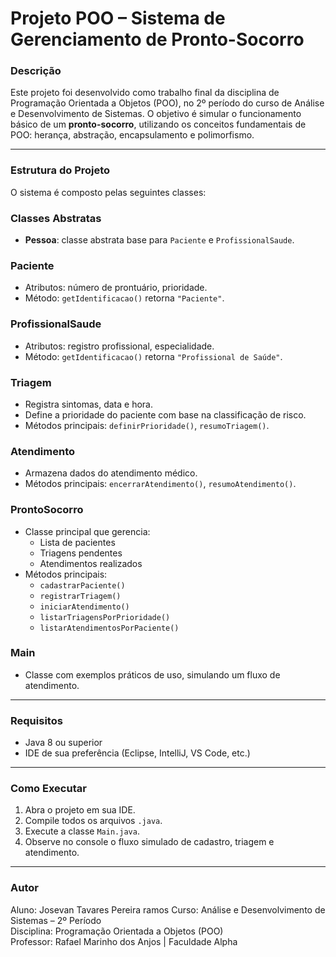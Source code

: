 # Projeto POO – Sistema de Gerenciamento de Pronto-Socorro

### Descrição

Este projeto foi desenvolvido como trabalho final da disciplina de Programação Orientada a Objetos (POO), no 2º período do curso de Análise e Desenvolvimento de Sistemas. O objetivo é simular o funcionamento básico de um **pronto-socorro**, utilizando os conceitos fundamentais de POO: herança, abstração, encapsulamento e polimorfismo.

---

### Estrutura do Projeto

O sistema é composto pelas seguintes classes:

### Classes Abstratas
- **Pessoa**: classe abstrata base para `Paciente` e `ProfissionalSaude`.

### Paciente
- Atributos: número de prontuário, prioridade.
- Método: `getIdentificacao()` retorna `"Paciente"`.

### ProfissionalSaude
- Atributos: registro profissional, especialidade.
- Método: `getIdentificacao()` retorna `"Profissional de Saúde"`.

### Triagem
- Registra sintomas, data e hora.
- Define a prioridade do paciente com base na classificação de risco.
- Métodos principais: `definirPrioridade()`, `resumoTriagem()`.

### Atendimento
- Armazena dados do atendimento médico.
- Métodos principais: `encerrarAtendimento()`, `resumoAtendimento()`.

### ProntoSocorro
- Classe principal que gerencia:
  - Lista de pacientes
  - Triagens pendentes
  - Atendimentos realizados
- Métodos principais:
  - `cadastrarPaciente()`
  - `registrarTriagem()`
  - `iniciarAtendimento()`
  - `listarTriagensPorPrioridade()`
  - `listarAtendimentosPorPaciente()`

### Main
- Classe com exemplos práticos de uso, simulando um fluxo de atendimento.

---

### Requisitos

- Java 8 ou superior
- IDE de sua preferência (Eclipse, IntelliJ, VS Code, etc.)

---

### Como Executar

1. Abra o projeto em sua IDE.
2. Compile todos os arquivos `.java`.
3. Execute a classe `Main.java`.
4. Observe no console o fluxo simulado de cadastro, triagem e atendimento.

---

### Autor

Aluno: Josevan Tavares Pereira ramos 
Curso: Análise e Desenvolvimento de Sistemas – 2º Período  
Disciplina: Programação Orientada a Objetos (POO)  
Professor: Rafael Marinho dos Anjos | Faculdade Alpha

